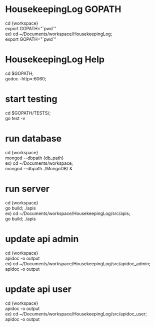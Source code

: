 # HousekeepingLog GOPATH
cd {workspace}<br>
export GOPATH="\`pwd\`"<br>
ex) cd ~/Documents/workspace/HousekeepingLog;<br>
export GOPATH="\`pwd\`"

# HousekeepingLog Help
cd $GOPATH;<br>
godoc -http=:6060;

# start testing
cd $GOPATH/TESTS/;<br>
go test -v

# run database
cd {workspace}<br>
mongod --dbpath {db_path}<br>
ex) cd ~/Documents/workspace;<br>
mongod --dbpath ./MongoDB/ &

# run server
cd {workspace}<br>
go build; ./apis<br>
ex) cd ~/Documents/workspace/HousekeepingLog/src/apis;<br>
go build; ./apis

# update api admin
cd {workspace}<br>
apidoc -o output<br>
ex) cd ~/Documents/workspace/HousekeepingLog/src/apidoc_admin;<br>
apidoc -o output

# update api user
cd {workspace}<br>
apidoc -o output<br>
ex) cd ~/Documents/workspace/HousekeepingLog/src/apidoc_user;<br>
apidoc -o output
